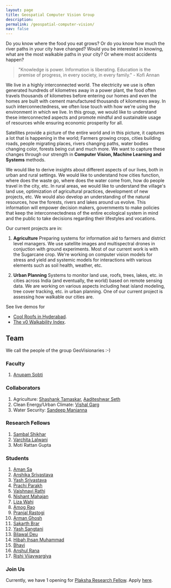 ```yaml
---
layout: page
title: Geospatial Computer Vision Group 
description: 
permalink: /geospatial-computer-vision/
nav: false
---
```


Do you know where the food you eat grows? Or do you know how much the river paths in your city have changed? Would you be interested in knowing, what are the most walkable paths in your city? Or where most accidents happen?

> "Knowledge is power. Information is liberating. Education is the premise of progress, in every society, in every family." - Kofi Annan

We live in a highly interconnected world. The electricity we use is often generated hundreds of kilometres away in a power plant, the food often travels thousands of kilometres before entering our homes and even the homes are built with cement manufactured thousands of kilometres away. In such interconnectedness, we often lose touch with how we're using the environment in which we live. In this group, we would like to understand these interconnected aspects and promote mindful and sustainable usage of resources while ensuring economic prosperity for all. 

Satellites provide a picture of the entire world and in this picture, it captures a lot that is happening in the world; Farmers growing crops, cities building roads, people migrating places, rivers changing paths, water bodies changing color, forests being cut and much more. We want to capture these changes through our strength in **Computer Vision, Machine Learning and Systems** methods. 
<!--It often happens that one is unaware of how things around us are connected, e.g., where and how the cement is manufactured that builds your house or where the food grows that feeds you and your family. -->
We would like to derive insights about different aspects of our lives, both in urban and rural settings. We would like to understand how cities function, where does the waste go, where does the water come from, how do people travel in the city, etc. In rural areas, we would like to understand the village's land use, optimization of agricultural practices, development of new projects, etc. We would also develop an understanding of the natural resources, how the forests, rivers and lakes around us evolve. This information will empower decision makers, governments to make policies that keep the interconnectedness of the entire ecological system in mind and the public to take decisions regarding their lifestyles and vocations.

Our current projects are in:
1. **Agriculture**
Preparing systems for information aid to farmers and district level managers. We use satellite images and multispectral drones in conjuction with ground experiments. Most of our current work is with the Sugarcane crop. We're working on computer vision models for stress and yield and systemic models for interactions with various elements such as soil health, weather, etc.

2. **Urban Planning**
Systems to monitor land use, roofs, trees, lakes, etc. in cities across India (and eventually, the world) based on remote sensing data. We are working on various aspects including heat island modeling, tree cover tracking, etc. in urban planning. One of our current project is assessing how walkable our cities are. 

See live demos for 
- [Cool Roofs in Hyderabad](http://43.204.103.176:8501/).
- [The v0 Walkability Index](http://43.204.103.176:8502/).

## Team

We call the people of the group GeoVisionaries :-)
### Faculty 

1. [Anupam Sobti](/)

### Collaborators
1. Agriculture: [Shashank Tamaskar](https://plaksha.edu.in/faculty-details/dr-shashank-tamaskar), [Aaditeshwar Seth](https://www.cse.iitd.ac.in/~aseth/)
2. Clean Energy/Urban Climate: [Vishal Garg](https://plaksha.edu.in/faculty-details/dr-vishal-garg)
3. Water Security: [Sandeep Manjanna](https://plaksha.edu.in/faculty-details/dr-sandeep-manjanna)

### Research Fellows

1. [Sambal Shikhar](https://www.linkedin.com/in/sambal-shikhar-719b67148/)
2. [Varchita Lalwani](https://www.linkedin.com/in/varchita-lalwani-1011/)
3. Moti Rattan Gupta

### Students
1. [Aman Sa](https://www.linkedin.com/in/aman-sa/)
2. [Anshika Srivastava](https://www.linkedin.com/in/anshika-srivastava-4b10b5215/)
3. [Yash Srivastava](https://www.linkedin.com/in/yash-sarvesh-srivastava/)
4. [Prachi Parakh](https://www.linkedin.com/in/prachiparakh/)
5. [Vaishnavi Rathi](https://www.linkedin.com/in/vaishnavi-rathi3/)
6. [Nishant Mahajan](https://www.linkedin.com/in/nishant-mahajan-57ba33197/)
7. [Liza Wahi](https://www.linkedin.com/in/lizawahi/)
8. [Amog Rao](https://www.linkedin.com/in/amog-rao/)
9. [Pranjal Rastogi](https://www.linkedin.com/in/pranjal-rastogi-pjr/)
10. [Arman Ghosh](https://www.linkedin.com/in/arman-ghosh-92593521a/)
11. [Sakarth Brar](https://www.linkedin.com/in/sakarth-singh-brar-78701b262/)
12. [Yash Sangtani](https://www.linkedin.com/in/yash-s-510764213/)
13. [Bilawal Deu](https://www.linkedin.com/in/bilawalsinghdeu/)
14. [Hibah Ihsan Muhammad](https://www.linkedin.com/in/hibah-ihsan-muhammad-245007262/)
15. [Bhavi](https://www.linkedin.com/in/bhavi-28b773213/)
16. [Anshul Rana](https://www.linkedin.com/in/anshulrana20/)
17. [Rishi Vijaywargiya](https://www.linkedin.com/in/rishi-vijaywargiya-877042220/)

### Join Us

Currently, we have 1 opening for [Plaksha Research Fellow](https://plaksha.edu.in/research). Apply [here](https://forms.office.com/r/cHmwD8zQFR).
